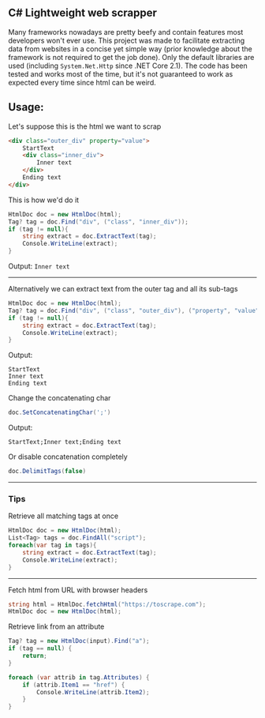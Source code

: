 ﻿## C# Lightweight web scrapper
Many frameworks nowadays are pretty beefy and contain features most developers won't ever use.
This project was made to facilitate extracting data from websites in a concise yet simple way 
(prior knowledge about the framework is not required to get the job done).
Only the default libraries are used (including `System.Net.Http` since .NET Core 2.1).
The code has been tested and works most of the time, but it's not guaranteed to work as expected every time since html
can be weird.

## Usage:

Let's suppose this is the html we want to scrap
```html
<div class="outer_div" property="value">
    StartText
    <div class="inner_div">
        Inner text
    </div>
    Ending text
</div>
```

This is how we'd do it
```csharp
HtmlDoc doc = new HtmlDoc(html);
Tag? tag = doc.Find("div", ("class", "inner_div"));
if (tag != null){
    string extract = doc.ExtractText(tag);
    Console.WriteLine(extract);
}
```
Output: `Inner text`

---
Alternatively we can extract text from the outer tag and all its sub-tags
```csharp
HtmlDoc doc = new HtmlDoc(html);
Tag? tag = doc.Find("div", ("class", "outer_div"), ("property", "value"));
if (tag != null){
    string extract = doc.ExtractText(tag);
    Console.WriteLine(extract);
}
```
Output:
```
StartText
Inner text
Ending text
```

Change the concatenating char
```csharp
doc.SetConcatenatingChar(';')
```
Output:
```
StartText;Inner text;Ending text
```
Or disable concatenation completely
```csharp
doc.DelimitTags(false)
```
---
### Tips
Retrieve all matching tags at once
```csharp
HtmlDoc doc = new HtmlDoc(html);
List<Tag> tags = doc.FindAll("script");
foreach(var tag in tags){
    string extract = doc.ExtractText(tag);
    Console.WriteLine(extract);
}
```
---
Fetch html from URL with browser headers
```csharp
string html = HtmlDoc.fetchHtml("https://toscrape.com");
HtmlDoc doc = new HtmlDoc(html);
```
Retrieve link from an attribute
```csharp
Tag? tag = new HtmlDoc(input).Find("a");
if (tag == null) {
    return;
}

foreach (var attrib in tag.Attributes) {
    if (attrib.Item1 == "href") {
        Console.WriteLine(attrib.Item2);
    }
}
```

